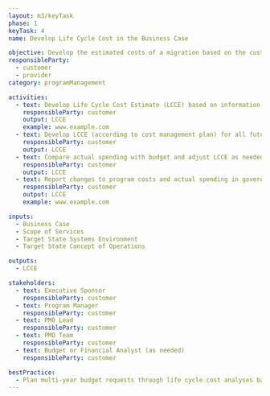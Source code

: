 ```yaml
---
layout: m3/keyTask
phase: 1
keyTask: 4
name: Develop Life Cycle Cost in the Business Case

objective: Develop the estimated costs of a migration based on the customer Scope of Services requirements to manage and plan budgetary needs.
responsibleParty:
  - customer
  - provider
category: programManagement

activities:
  - text: Develop Life Cycle Cost Estimate (LCCE) based on information gained in Phase 1 (e.g., requirements gathering, procurement decisions, risk mitigation, scope of services) and reasonableness and affordability
    responsibleParty: customer
    output: LCCE
    example: www.example.com
  - text: Develop LCCE (according to cost management plan) for all future phases
    responsibleParty: customer
    output: LCCE
  - text: Compare actual spending with budget and adjust LCCE as needed
    responsibleParty: customer
    output: LCCE
  - text: Report changes to program costs and actual spending in governance meetings and Status Reports/Dashboards
    responsibleParty: customer
    output: LCCE
    example: www.example.com

inputs:
  - Business Case
  - Scope of Services
  - Target State Systems Environment
  - Target State Concept of Operations

outputs:
  - LCCE

stakeholders:
  - text: Executive Sponsor
    responsibleParty: customer
  - text: Program Manager
    responsibleParty: customer
  - text: PMO Lead
    responsibleParty: customer
  - text: PMO Team
    responsibleParty: customer
  - text: Budget or Financial Analyst (as needed)
    responsibleParty: customer

bestPractice:
  - Plan multi-year budget requests through life cycle cost analyses based on expected scope and operational impacts of releases
---
```


